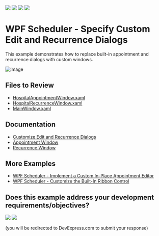 <!-- default badges list -->
![](https://img.shields.io/endpoint?url=https://codecentral.devexpress.com/api/v1/VersionRange/128655755/22.2.2%2B)
[![](https://img.shields.io/badge/Open_in_DevExpress_Support_Center-FF7200?style=flat-square&logo=DevExpress&logoColor=white)](https://supportcenter.devexpress.com/ticket/details/T545486)
[![](https://img.shields.io/badge/📖_How_to_use_DevExpress_Examples-e9f6fc?style=flat-square)](https://docs.devexpress.com/GeneralInformation/403183)
[![](https://img.shields.io/badge/💬_Leave_Feedback-feecdd?style=flat-square)](#does-this-example-address-your-development-requirementsobjectives)
<!-- default badges end -->

# WPF Scheduler - Specify Custom Edit and Recurrence Dialogs

This example demonstrates how to replace built-in appointment and recurrence dialogs with custom windows.

![image](https://github.com/DevExpress-Examples/how-to-create-a-scheduling-application-which-uses-custom-editing-and-recurrence-dialog-t545486/assets/65009440/e0196050-a7e1-4fec-bd50-56ecdec34d3a)

## Files to Review

* [HospitalAppointmentWindow.xaml](./CS/CustomMvvmFormWithRecurrenceExample/HospitalAppointmentWindow.xaml)
* [HospitalRecurrenceWindow.xaml](./CS/CustomMvvmFormWithRecurrenceExample/HospitalRecurrenceWindow.xaml)
* [MainWindow.xaml](./CS/CustomMvvmFormWithRecurrenceExample/MainWindow.xaml)

## Documentation

* [Customize Edit and Recurrence Dialogs](https://docs.devexpress.com/WPF/115395/controls-and-libraries/scheduler/examples/how-to-customize-editing-and-recurrence-dialogs)
* [Appointment Window](https://docs.devexpress.com/WPF/119347/controls-and-libraries/scheduler/visual-elements/windows/appointment-window)
* [Recurrence Window](https://docs.devexpress.com/WPF/119348/controls-and-libraries/scheduler/visual-elements/windows/recurrence-window)

## More Examples

* [WPF Scheduler - Implement a Custom In-Place Appointment Editor](https://github.com/DevExpress-Examples/wpf-scheduler-implement-custom-inplace-appointment-editor)
* [WPF Scheduler - Customize the Built-In Ribbon Control](https://github.com/DevExpress-Examples/wpf-scheduler-customize-built-in-ribbon-control)
<!-- feedback -->
## Does this example address your development requirements/objectives?

[<img src="https://www.devexpress.com/support/examples/i/yes-button.svg"/>](https://www.devexpress.com/support/examples/survey.xml?utm_source=github&utm_campaign=wpf-scheduler-specify-custom-edit-and-recurrence-dialogs&~~~was_helpful=yes) [<img src="https://www.devexpress.com/support/examples/i/no-button.svg"/>](https://www.devexpress.com/support/examples/survey.xml?utm_source=github&utm_campaign=wpf-scheduler-specify-custom-edit-and-recurrence-dialogs&~~~was_helpful=no)

(you will be redirected to DevExpress.com to submit your response)
<!-- feedback end -->
